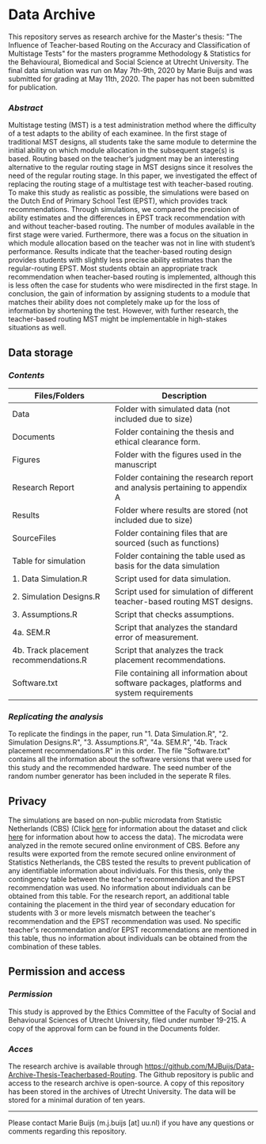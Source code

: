 # Data Archive

This repository serves as research archive for the Master's thesis: "The Influence of Teacher-based Routing on the Accuracy and Classification of Multistage Tests" for the masters programme Methodology & Statistics for the Behavioural, Biomedical and Social Science at Utrecht University.
The final data simulation was run on May 7th-9th, 2020 by Marie Buijs and was submitted for grading at May 11th, 2020. The paper has not been submitted for publication. 

### *Abstract*

Multistage testing (MST) is a test administration method where the difficulty of a test adapts to the ability of each examinee. In the first stage of traditional MST designs, all students take the same module to determine the initial ability on which module allocation in the subsequent stage(s) is based. Routing based on the teacher’s judgment may be an interesting alternative to the regular routing stage in MST designs since it resolves the need of the regular routing stage. In this paper, we investigated the effect of replacing the routing stage of a multistage test with teacher-based routing. To make this study as realistic as possible, the simulations were based on the Dutch End of Primary School Test (EPST), which provides track recommendations. Through simulations, we compared the precision of ability estimates and the differences in EPST track recommendation with and without teacher-based routing. The number of modules available in the first stage were varied. Furthermore, there was a focus on the situation in which module allocation based on the teacher was not in line with student’s performance. Results indicate that the teacher-based routing design provides students with slightly less precise ability estimates than the regular-routing EPST. Most students obtain an appropriate track recommendation when teacher-based routing is implemented, although this is less often the case for students who were misdirected in the first stage. In conclusion, the gain of information by assigning students to a module that matches their ability does not completely make up for the loss of information by shortening the test. However, with further research, the teacher-based routing MST might be implementable in high-stakes situations as well. 

## Data storage

### *Contents*

| Files/Folders  |  Description   |
|---|---|
| Data  | Folder with simulated data (not included due to size)  |  
| Documents  |  Folder containing the thesis and ethical clearance form.  | 
| Figures  | Folder with the figures used in the manuscript  |   
| Research Report  |  Folder containing the research report and analysis pertaining to appendix A  | 
| Results  |  Folder where results are stored (not included due to size) | 
| SourceFiles  | Folder containing files that are sourced (such as functions) | 
| Table for simulation  | Folder containing the table used as basis for the data simulation | 
| 1. Data Simulation.R  | Script used for data simulation.  | 
| 2. Simulation Designs.R  |  Script used for simulation of different teacher-based routing MST designs. | 
| 3. Assumptions.R  |  Script that checks assumptions. | 
| 4a. SEM.R | Script that analyzes the standard error of measurement.  | 
| 4b. Track placement recommendations.R |  Script that analyzes the track placement recommendations. | 
| Software.txt  | File containing all information about software packages, platforms and system requirements | 

### *Replicating the analysis*

To replicate the findings in the paper, run "1. Data Simulation.R", "2. Simulation Designs.R", "3. Assumptions.R", "4a. SEM.R", "4b. Track placement recommendations.R" in this order. The file "Software.txt" contains all the information about the software versions that were used for this study and the recommended hardware. The seed number of the random number generator has been included in the seperate R files. 

## Privacy 

The simulations are based on non-public microdata from Statistic Netherlands (CBS) (Click [here](https://www.cbs.nl/nl-nl/onze-diensten/maatwerk-en-microdata/microdata-zelf-onderzoek-doen/microdatabestanden/citotab-kenmerken-deelnemers-eindtoets-basisonderwijs) for information about the dataset and click [here](https://www.cbs.nl/en-gb/our-services/customised-services-microdata/microdata-conducting-your-own-research) for information about how to access the data). The microdata were analyzed in the remote secured online environment of CBS. Before any results were exported from the remote secured online environment of Statistics Netherlands, the CBS tested the results to prevent publication of any identifiable information about individuals. 
For this thesis, only the contingency table between the teacher's recommendation and the EPST recommendation was used. No information about individuals can be obtained from this table. 
For the research report, an additional table containing the placement in the third year of secondary education for students with 3 or more levels mismatch between the teacher's recommendation and the EPST recommendation was used. No specific teacher's recommendation and/or EPST recommendations are mentioned in this table, thus no information about individuals can be obtained from the combination of these tables. 

## Permission and access

### *Permission*

This study is approved by the Ethics Committee of the Faculty of Social and Behavioural Sciences of Utrecht University, filed under number 19-215. A copy of the approval form can be found in the Documents folder. 

### *Acces*

The research archive is available through https://github.com/MJBuijs/Data-Archive-Thesis-Teacherbased-Routing. The Github repository is public and access to the research archive is open-source. A copy of this repository has been stored in the archives of Utrecht University. The data will be stored for a minimal duration of ten years.


-------------------
Please contact Marie Buijs (m.j.buijs [at] uu.nl) if you have any questions or comments regarding this repository.
